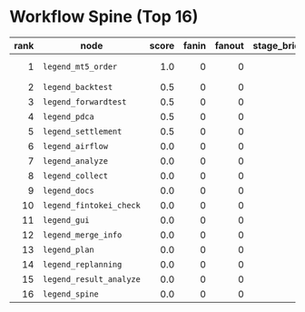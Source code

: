 # Workflow Spine (Top 16)

| rank | node | score | fanin | fanout | stage_bridges | flags |
|---:|---|---:|---:|---:|---:|---|
| 1 | `legend_mt5_order` | 1.0 | 0 | 0 | 0 | hint:mt5, hint:order |
| 2 | `legend_backtest` | 0.5 | 0 | 0 | 0 | hint:backtest |
| 3 | `legend_forwardtest` | 0.5 | 0 | 0 | 0 | hint:forward |
| 4 | `legend_pdca` | 0.5 | 0 | 0 | 0 | hint:pdca |
| 5 | `legend_settlement` | 0.5 | 0 | 0 | 0 | hint:settle |
| 6 | `legend_airflow` | 0.0 | 0 | 0 | 0 |  |
| 7 | `legend_analyze` | 0.0 | 0 | 0 | 0 |  |
| 8 | `legend_collect` | 0.0 | 0 | 0 | 0 |  |
| 9 | `legend_docs` | 0.0 | 0 | 0 | 0 |  |
| 10 | `legend_fintokei_check` | 0.0 | 0 | 0 | 0 |  |
| 11 | `legend_gui` | 0.0 | 0 | 0 | 0 |  |
| 12 | `legend_merge_info` | 0.0 | 0 | 0 | 0 |  |
| 13 | `legend_plan` | 0.0 | 0 | 0 | 0 |  |
| 14 | `legend_replanning` | 0.0 | 0 | 0 | 0 |  |
| 15 | `legend_result_analyze` | 0.0 | 0 | 0 | 0 |  |
| 16 | `legend_spine` | 0.0 | 0 | 0 | 0 |  |

